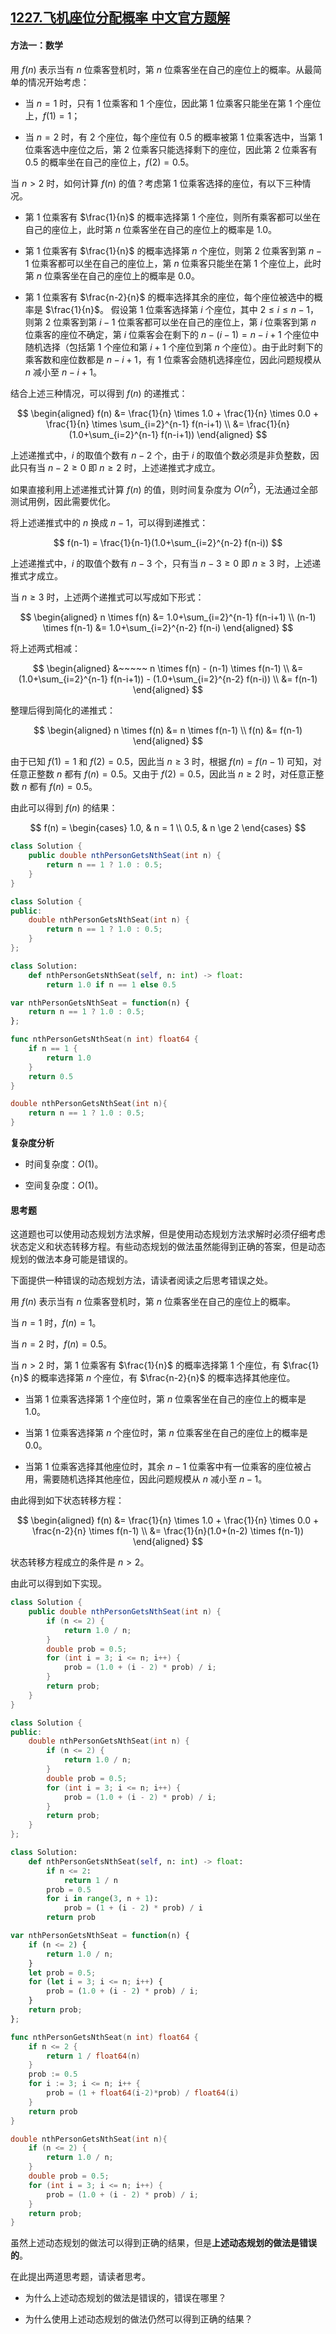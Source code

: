 ## [1227.飞机座位分配概率 中文官方题解](https://leetcode.cn/problems/airplane-seat-assignment-probability/solutions/100000/fei-ji-zuo-wei-fen-pei-gai-lu-by-leetcod-gyw4)
#### 方法一：数学

用 $f(n)$ 表示当有 $n$ 位乘客登机时，第 $n$ 位乘客坐在自己的座位上的概率。从最简单的情况开始考虑：

- 当 $n=1$ 时，只有 $1$ 位乘客和 $1$ 个座位，因此第 $1$ 位乘客只能坐在第 $1$ 个座位上，$f(1)=1$；

- 当 $n=2$ 时，有 $2$ 个座位，每个座位有 $0.5$ 的概率被第 $1$ 位乘客选中，当第 $1$ 位乘客选中座位之后，第 $2$ 位乘客只能选择剩下的座位，因此第 $2$ 位乘客有 $0.5$ 的概率坐在自己的座位上，$f(2)=0.5$。

当 $n>2$ 时，如何计算 $f(n)$ 的值？考虑第 $1$ 位乘客选择的座位，有以下三种情况。

- 第 $1$ 位乘客有 $\frac{1}{n}$ 的概率选择第 $1$ 个座位，则所有乘客都可以坐在自己的座位上，此时第 $n$ 位乘客坐在自己的座位上的概率是 $1.0$。

- 第 $1$ 位乘客有 $\frac{1}{n}$ 的概率选择第 $n$ 个座位，则第 $2$ 位乘客到第 $n-1$ 位乘客都可以坐在自己的座位上，第 $n$ 位乘客只能坐在第 $1$ 个座位上，此时第 $n$ 位乘客坐在自己的座位上的概率是 $0.0$。

- 第 $1$ 位乘客有 $\frac{n-2}{n}$ 的概率选择其余的座位，每个座位被选中的概率是 $\frac{1}{n}$。
  假设第 $1$ 位乘客选择第 $i$ 个座位，其中 $2 \le i \le n-1$，则第 $2$ 位乘客到第 $i-1$ 位乘客都可以坐在自己的座位上，第 $i$ 位乘客到第 $n$ 位乘客的座位不确定，第 $i$ 位乘客会在剩下的 $n-(i-1)=n-i+1$ 个座位中随机选择（包括第 $1$ 个座位和第 $i+1$ 个座位到第 $n$ 个座位）。由于此时剩下的乘客数和座位数都是 $n-i+1$，有 $1$ 位乘客会随机选择座位，因此问题规模从 $n$ 减小至 $n-i+1$。

结合上述三种情况，可以得到 $f(n)$ 的递推式：

$$
\begin{aligned}
f(n) &= \frac{1}{n} \times 1.0 + \frac{1}{n} \times 0.0 + \frac{1}{n} \times \sum_{i=2}^{n-1} f(n-i+1) \\
&= \frac{1}{n}(1.0+\sum_{i=2}^{n-1} f(n-i+1))
\end{aligned}
$$

上述递推式中，$i$ 的取值个数有 $n-2$ 个，由于 $i$ 的取值个数必须是非负整数，因此只有当 $n-2 \ge 0$ 即 $n \ge 2$ 时，上述递推式才成立。

如果直接利用上述递推式计算 $f(n)$ 的值，则时间复杂度为 $O(n^2)$，无法通过全部测试用例，因此需要优化。

将上述递推式中的 $n$ 换成 $n-1$，可以得到递推式：

$$
f(n-1) = \frac{1}{n-1}(1.0+\sum_{i=2}^{n-2} f(n-i))
$$

上述递推式中，$i$ 的取值个数有 $n-3$ 个，只有当 $n-3 \ge 0$ 即 $n \ge 3$ 时，上述递推式才成立。

当 $n \ge 3$ 时，上述两个递推式可以写成如下形式：

$$
\begin{aligned}
n \times f(n) &= 1.0+\sum_{i=2}^{n-1} f(n-i+1) \\
(n-1) \times f(n-1) &= 1.0+\sum_{i=2}^{n-2} f(n-i)
\end{aligned}
$$

将上述两式相减：

$$
\begin{aligned}
&~~~~~ n \times f(n) - (n-1) \times f(n-1) \\
&= (1.0+\sum_{i=2}^{n-1} f(n-i+1)) - (1.0+\sum_{i=2}^{n-2} f(n-i)) \\
&= f(n-1)
\end{aligned}
$$

整理后得到简化的递推式：

$$
\begin{aligned}
n \times f(n) &= n \times f(n-1) \\
f(n) &= f(n-1)
\end{aligned}
$$

由于已知 $f(1)=1$ 和 $f(2)=0.5$，因此当 $n \ge 3$ 时，根据 $f(n) = f(n-1)$ 可知，对任意正整数 $n$ 都有 $f(n)=0.5$。又由于 $f(2)=0.5$，因此当 $n \ge 2$ 时，对任意正整数 $n$ 都有 $f(n)=0.5$。

由此可以得到 $f(n)$ 的结果：

$$
f(n) = \begin{cases}
1.0, & n = 1 \\
0.5, & n \ge 2
\end{cases}
$$

```Java [sol1-Java]
class Solution {
    public double nthPersonGetsNthSeat(int n) {
        return n == 1 ? 1.0 : 0.5;
    }
}
```

```C++ [sol1-C++]
class Solution {
public:
    double nthPersonGetsNthSeat(int n) {
        return n == 1 ? 1.0 : 0.5;
    }
};
```

```Python [sol1-Python3]
class Solution:
    def nthPersonGetsNthSeat(self, n: int) -> float:
        return 1.0 if n == 1 else 0.5
```

```JavaScript [sol1-JavaScript]
var nthPersonGetsNthSeat = function(n) {
    return n == 1 ? 1.0 : 0.5;
};
```

```Go [sol1-Golang]
func nthPersonGetsNthSeat(n int) float64 {
    if n == 1 {
        return 1.0
    }
    return 0.5
}
```

```C [sol1-C]
double nthPersonGetsNthSeat(int n){
    return n == 1 ? 1.0 : 0.5;
}
```

**复杂度分析**

- 时间复杂度：$O(1)$。

- 空间复杂度：$O(1)$。

#### 思考题

这道题也可以使用动态规划方法求解，但是使用动态规划方法求解时必须仔细考虑状态定义和状态转移方程。有些动态规划的做法虽然能得到正确的答案，但是动态规划的做法本身可能是错误的。

下面提供一种错误的动态规划方法，请读者阅读之后思考错误之处。

用 $f(n)$ 表示当有 $n$ 位乘客登机时，第 $n$ 位乘客坐在自己的座位上的概率。

当 $n=1$ 时，$f(n)=1$。

当 $n=2$ 时，$f(n)=0.5$。

当 $n>2$ 时，第 $1$ 位乘客有 $\frac{1}{n}$ 的概率选择第 $1$ 个座位，有 $\frac{1}{n}$ 的概率选择第 $n$ 个座位，有 $\frac{n-2}{n}$ 的概率选择其他座位。

- 当第 $1$ 位乘客选择第 $1$ 个座位时，第 $n$ 位乘客坐在自己的座位上的概率是 $1.0$。

- 当第 $1$ 位乘客选择第 $n$ 个座位时，第 $n$ 位乘客坐在自己的座位上的概率是 $0.0$。

- 当第 $1$ 位乘客选择其他座位时，其余 $n-1$ 位乘客中有一位乘客的座位被占用，需要随机选择其他座位，因此问题规模从 $n$ 减小至 $n-1$。

由此得到如下状态转移方程：

$$
\begin{aligned}
f(n) &= \frac{1}{n} \times 1.0 + \frac{1}{n} \times 0.0 + \frac{n-2}{n} \times f(n-1) \\
&= \frac{1}{n}(1.0+(n-2) \times f(n-1))
\end{aligned}
$$

状态转移方程成立的条件是 $n>2$。

由此可以得到如下实现。

```Java [sol2-Java]
class Solution {
    public double nthPersonGetsNthSeat(int n) {
        if (n <= 2) {
            return 1.0 / n;
        }
        double prob = 0.5;
        for (int i = 3; i <= n; i++) {
            prob = (1.0 + (i - 2) * prob) / i;
        }
        return prob;
    }
}
```

```C++ [sol2-C++]
class Solution {
public:
    double nthPersonGetsNthSeat(int n) {
        if (n <= 2) {
            return 1.0 / n;
        }
        double prob = 0.5;
        for (int i = 3; i <= n; i++) {
            prob = (1.0 + (i - 2) * prob) / i;
        }
        return prob;
    }
};
```

```Python [sol2-Python3]
class Solution:
    def nthPersonGetsNthSeat(self, n: int) -> float:
        if n <= 2:
            return 1 / n
        prob = 0.5
        for i in range(3, n + 1):
            prob = (1 + (i - 2) * prob) / i
        return prob
```

```JavaScript [sol2-JavaScript]
var nthPersonGetsNthSeat = function(n) {
    if (n <= 2) {
        return 1.0 / n;
    }
    let prob = 0.5;
    for (let i = 3; i <= n; i++) {
        prob = (1.0 + (i - 2) * prob) / i;
    }
    return prob;
};
```

```Go [sol2-Golang]
func nthPersonGetsNthSeat(n int) float64 {
    if n <= 2 {
        return 1 / float64(n)
    }
    prob := 0.5
    for i := 3; i <= n; i++ {
        prob = (1 + float64(i-2)*prob) / float64(i)
    }
    return prob
}
```

```C [sol2-C]
double nthPersonGetsNthSeat(int n){
    if (n <= 2) {
        return 1.0 / n;
    }
    double prob = 0.5;
    for (int i = 3; i <= n; i++) {
        prob = (1.0 + (i - 2) * prob) / i;
    }
    return prob;
}
```

虽然上述动态规划的做法可以得到正确的结果，但是**上述动态规划的做法是错误的**。

在此提出两道思考题，请读者思考。

- 为什么上述动态规划的做法是错误的，错误在哪里？

- 为什么使用上述动态规划的做法仍然可以得到正确的结果？